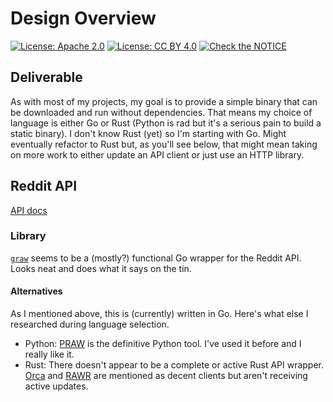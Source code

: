 # Design Overview

[![License: Apache 2.0](https://img.shields.io/badge/License-Apache%202.0-blue.svg)](https://opensource.org/licenses/Apache-2.0)  [![License: CC BY 4.0](https://img.shields.io/badge/License-CC%20BY%204.0-lightgrey.svg)](https://creativecommons.org/licenses/by/4.0/) [![Check the NOTICE](https://img.shields.io/badge/Check%20the-NOTICE-420C3B.svg)](../NOTICE)

## Deliverable

As with most of my projects, my goal is to provide a simple binary that can be downloaded and run without dependencies. That means my choice of language is either Go or Rust (Python is rad but it's a serious pain to build a static binary). I don't know Rust (yet) so I'm starting with Go. Might eventually refactor to Rust but, as you'll see below, that might mean taking on more work to either update an API client or just use an HTTP library.

## Reddit API

[API docs](https://www.reddit.com/dev/api/)

### Library

[`graw`](https://github.com/turnage/graw) seems to be a (mostly?) functional Go wrapper for the Reddit API. Looks neat and does what it says on the tin.

#### Alternatives

As I mentioned above, this is (currently) written in Go. Here's what else I researched during language selection.

* Python: [PRAW](https://praw.readthedocs.io/en/latest/) is the definitive Python tool. I've used it before and I really like it.
* Rust: There doesn't appear to be a complete or active Rust API wrapper. [Orca](https://github.com/IntrepidPig/orca) and [RAWR](https://github.com/Aurora0001/rawr) are mentioned as decent clients but aren't receiving active updates.
